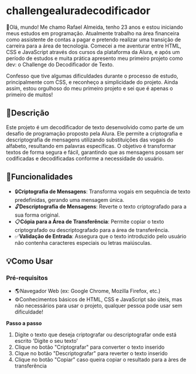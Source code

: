 # challengealuradecodificador
👋Olá, mundo! Me chamo Rafael Almeida, tenho 23 anos e estou iniciando meus estudos em programação. Atualmente trabalho na área financeira como assistente de contas a pagar e pretendo realizar uma transição de carreira para a área de tecnologia. Comecei a me aventurar entre HTML, CSS e JavaScript através dos cursos da plataforma da Alura, e após um período de estudos e muita prática apresento meu primeiro projeto como dev: o Challenge do Decodificador de Texto.

Confesso que tive algumas dificuldades durante o processo de estudo, principalmente com CSS, e reconheço a simplicidade do projeto. Ainda assim, estou orgulhoso do meu primeiro projeto e sei que é apenas o primeiro de muitos!

## 🎉Descrição 
Este projeto é um decodificador de texto desenvolvido como parte de um desafio de programação proposto pela Alura. Ele permite a criptografia e descriptografia de mensagens utilizando substituições das vogais do alfabeto, resultando em palavras específicas. O objetivo é transformar textos de forma segura e fácil, garantindo que as mensagens possam ser codificadas e decodificadas conforme a necessidade do usuário.


## 🚀Funcionalidades
- 🔒**Criptografia de Mensagens**: Transforma vogais em sequência de texto predefinidas, gerando uma mensagem única.
- 🔓**Descriptografia de Mensagens**: Reverte o texto criptografado para a sua forma original.
- 📋**Cópia para a Área de Transferência**: Permite copiar o texto criptografado ou descriptografado para a área de transferência.
- ✅**Validação de Entrada**: Assegura que o texto introduzido pelo usuário não contenha caracteres especiais ou letras maiúsculas.


## 💡Como Usar

### Pré-requisitos
- 🌎Navegador Web (ex: Google Chrome, Mozilla Firefox, etc.)
- ⚙️Conhecimentos básicos de HTML, CSS e JavaScript são úteis, mas não necessários para usar o projeto, qualquer pessoa pode usar sem dificuldade!

**Passo a passo**

1. Digite o texto que deseja criptografar ou descriptografar onde está escrito 'Digite o seu texto'
2. Clique no botão "Criptografar" para converter o texto inserido
3. Clque no botão "Descriptografar" para reverter o texto inserido
4. Clique no botão "Copiar" caso queira copiar o resultado para a àres de transferência
